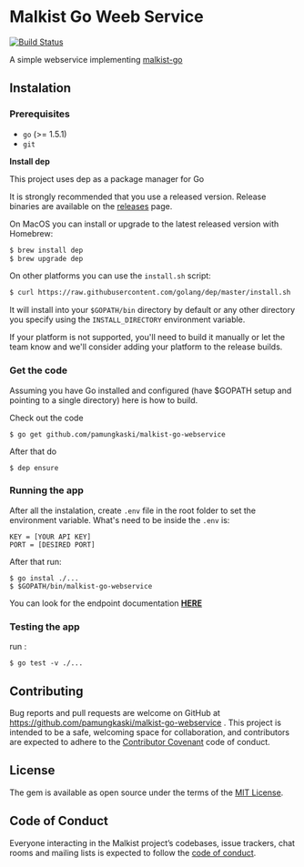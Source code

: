 # Malkist Go Weeb Service

[![Build Status](https://travis-ci.com/pamungkaski/malkist-go-webservice.svg?branch=master)](https://travis-ci.com/pamungkaski/malkist-go-webservice)

A simple webservice implementing [malkist-go](https://github.com/pamungkaski/malkist-go)

## Instalation
### Prerequisites

- `go` (>= 1.5.1)
- `git`

**Install dep**

This project uses dep as a package manager for Go

It is strongly recommended that you use a released version. Release binaries are available on the [releases](https://github.com/golang/dep/releases) page.

On MacOS you can install or upgrade to the latest released version with Homebrew:

```sh
$ brew install dep
$ brew upgrade dep
```

On other platforms you can use the `install.sh` script:

```sh
$ curl https://raw.githubusercontent.com/golang/dep/master/install.sh | sh
```

It will install into your `$GOPATH/bin` directory by default or any other directory you specify using the `INSTALL_DIRECTORY` environment variable.

If your platform is not supported, you'll need to build it manually or let the team know and we'll consider adding your platform
to the release builds.

### Get the code

Assuming you have Go installed and configured (have $GOPATH setup and pointing to a single directory) here is how to build.

Check out the code

    $ go get github.com/pamungkaski/malkist-go-webservice

After that do

    $ dep ensure

### Running the app

After all the instalation, create `.env` file in the root folder to set the environment variable. What's need to be inside the 
`.env` is:

    KEY = [YOUR API KEY]
    PORT = [DESIRED PORT]
    
After that run:

    $ go instal ./...
    $ $GOPATH/bin/malkist-go-webservice

You can look for the endpoint documentation **[HERE](https://documenter.getpostman.com/view/3062890/malkist-web-service/RW89Jom2)**

### Testing the app

run :
    
    $ go test -v ./...
    
## Contributing

Bug reports and pull requests are welcome on GitHub at https://github.com/pamungkaski/malkist-go-webservice . This project is intended to be a safe, welcoming space for collaboration, and contributors are expected to adhere to the [Contributor Covenant](http://contributor-covenant.org) code of conduct.

## License

The gem is available as open source under the terms of the [MIT License](https://opensource.org/licenses/MIT).

## Code of Conduct

Everyone interacting in the Malkist project’s codebases, issue trackers, chat rooms and mailing lists is expected to follow the [code of conduct](https://github.com/pamungkaski/Malkist-Ruby/blob/master/CODE_OF_CONDUCT.md).

